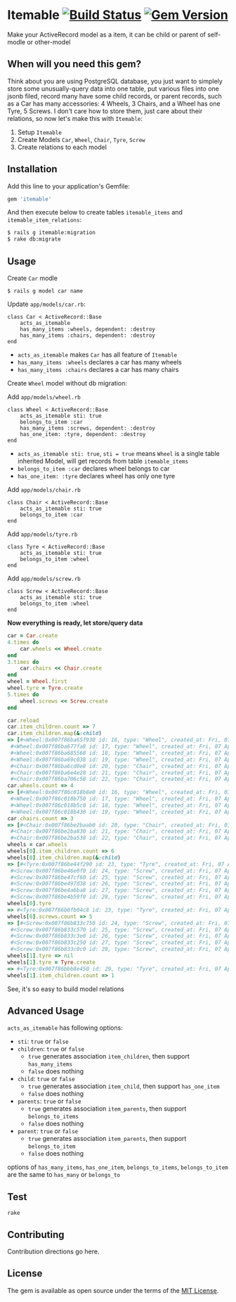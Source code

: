 # Itemable [![Build Status](https://travis-ci.org/xiaohui-zhangxh/itemable.svg?branch=master)](https://travis-ci.org/xiaohui-zhangxh/itemable) [![Gem Version](https://badge.fury.io/rb/itemable.svg)](https://badge.fury.io/rb/itemable)

Make your ActiveRecord model as a item, it can be child or parent of self-modle or other-model

## When will you need this gem?

Think about you are using PostgreSQL database, you just want to simplely store some unusually-query data into one table, put various files into one jsonb filed, record many have some child records, or parent records, such as a Car has many accessories: 4 Wheels, 3 Chairs, and a Wheel has one Tyre, 5 Screws. I don't care how to store them, just care about their relations, so now let's make this with `Itemable`:

1. Setup `Itemable`
2. Create Models `Car`, `Wheel`, `Chair`, `Tyre`, `Screw`
3. Create relations to each model

## Installation
Add this line to your application's Gemfile:

```ruby
gem 'itemable'
```

And then execute below to create tables `itemable_items` and `itemable_item_relations`:

```bash
$ rails g itemable:migration
$ rake db:migrate
```

## Usage

Create `Car` modle

```
$ rails g model car name
```

Update `app/models/car.rb`:

    class Car < ActiveRecord::Base
        acts_as_itemable
        has_many_items :wheels, dependent: :destroy
        has_many_items :chairs, dependent: :destroy
    end

- `acts_as_itemable` makes `Car` has all feature of `Itemable`  
- `has_many_items :wheels` declares a car has many wheels  
- `has_many_items :chairs` declares a car has many chairs  

Create `Wheel` model without db migration:

Add `app/models/wheel.rb`

    class Wheel < ActiveRecord::Base
        acts_as_itemable sti: true
        belongs_to_item :car
        has_many_items :screws, dependent: :destroy
        has_one_item: :tyre, dependent: :destroy
    end

- `acts_as_itemable sti: true`, `sti = true` means `Wheel` is a single table inherited Model, will get records from table `itemable_items`
- `belongs_to_item :car` declares wheel belongs to car
- `has_one_item: :tyre` declares wheel has only one tyre

Add `app/models/chair.rb`

    class Chair < ActiveRecord::Base
        acts_as_itemable sti: true
        belongs_to_item :car
    end

Add `app/models/tyre.rb`

    class Tyre < ActiveRecord::Base
        acts_as_itemable sti: true
        belongs_to_item :wheel
    end

Add `app/models/screw.rb`

    class Screw < ActiveRecord::Base
        acts_as_itemable sti: true
        belongs_to_item :wheel
    end

**Now everything is ready, let store/query data**

```ruby
car = Car.create
4.times do
    car.wheels << Wheel.create
end
3.times do
    car.chairs << Chair.create
end
wheel = Wheel.first
wheel.tyre = Tyre.create
5.times do
    wheel.screws << Screw.create
end

car.reload
car.item_children.count => 7
car.item_children.map(&:child)
=> [#<Wheel:0x007f86ba65f930 id: 16, type: "Wheel", created_at: Fri, 07 Apr 2017 04:53:18 UTC +00:00, updated_at: Fri, 07 Apr 2017 04:53:18 UTC +00:00>,
 #<Wheel:0x007f86ba677fa8 id: 17, type: "Wheel", created_at: Fri, 07 Apr 2017 04:53:18 UTC +00:00, updated_at: Fri, 07 Apr 2017 04:53:18 UTC +00:00>,
 #<Wheel:0x007f86ba685568 id: 18, type: "Wheel", created_at: Fri, 07 Apr 2017 04:53:18 UTC +00:00, updated_at: Fri, 07 Apr 2017 04:53:18 UTC +00:00>,
 #<Wheel:0x007f86ba69c038 id: 19, type: "Wheel", created_at: Fri, 07 Apr 2017 04:53:18 UTC +00:00, updated_at: Fri, 07 Apr 2017 04:53:18 UTC +00:00>,
 #<Chair:0x007f86ba6cd0e8 id: 20, type: "Chair", created_at: Fri, 07 Apr 2017 04:53:22 UTC +00:00, updated_at: Fri, 07 Apr 2017 04:53:22 UTC +00:00>,
 #<Chair:0x007f86ba6e4e28 id: 21, type: "Chair", created_at: Fri, 07 Apr 2017 04:53:22 UTC +00:00, updated_at: Fri, 07 Apr 2017 04:53:22 UTC +00:00>,
 #<Chair:0x007f86ba706c58 id: 22, type: "Chair", created_at: Fri, 07 Apr 2017 04:53:22 UTC +00:00, updated_at: Fri, 07 Apr 2017 04:53:22 UTC +00:00>]
car.wheels.count => 4
=> [#<Wheel:0x007f86c018b8e0 id: 16, type: "Wheel", created_at: Fri, 07 Apr 2017 04:53:18 UTC +00:00, updated_at: Fri, 07 Apr 2017 04:53:18 UTC +00:00>,
 #<Wheel:0x007f86c018b750 id: 17, type: "Wheel", created_at: Fri, 07 Apr 2017 04:53:18 UTC +00:00, updated_at: Fri, 07 Apr 2017 04:53:18 UTC +00:00>,
 #<Wheel:0x007f86c018b5c0 id: 18, type: "Wheel", created_at: Fri, 07 Apr 2017 04:53:18 UTC +00:00, updated_at: Fri, 07 Apr 2017 04:53:18 UTC +00:00>,
 #<Wheel:0x007f86c018b430 id: 19, type: "Wheel", created_at: Fri, 07 Apr 2017 04:53:18 UTC +00:00, updated_at: Fri, 07 Apr 2017 04:53:18 UTC +00:00>]
car.chairs.count => 3
=> [#<Chair:0x007f86be2baab0 id: 20, type: "Chair", created_at: Fri, 07 Apr 2017 04:53:22 UTC +00:00, updated_at: Fri, 07 Apr 2017 04:53:22 UTC +00:00>,
 #<Chair:0x007f86be2ba830 id: 21, type: "Chair", created_at: Fri, 07 Apr 2017 04:53:22 UTC +00:00, updated_at: Fri, 07 Apr 2017 04:53:22 UTC +00:00>,
 #<Chair:0x007f86be2ba538 id: 22, type: "Chair", created_at: Fri, 07 Apr 2017 04:53:22 UTC +00:00, updated_at: Fri, 07 Apr 2017 04:53:22 UTC +00:00>]
wheels = car.wheels
wheels[0].item_children.count => 6
wheels[0].item_children.map(&:child)
=> [#<Tyre:0x007f86be44f290 id: 23, type: "Tyre", created_at: Fri, 07 Apr 2017 04:53:33 UTC +00:00, updated_at: Fri, 07 Apr 2017 04:53:33 UTC +00:00>,
 #<Screw:0x007f86be46e0f0 id: 24, type: "Screw", created_at: Fri, 07 Apr 2017 04:53:49 UTC +00:00, updated_at: Fri, 07 Apr 2017 04:53:49 UTC +00:00>,
 #<Screw:0x007f86be47cf60 id: 25, type: "Screw", created_at: Fri, 07 Apr 2017 04:53:49 UTC +00:00, updated_at: Fri, 07 Apr 2017 04:53:49 UTC +00:00>,
 #<Screw:0x007f86be497d38 id: 26, type: "Screw", created_at: Fri, 07 Apr 2017 04:53:49 UTC +00:00, updated_at: Fri, 07 Apr 2017 04:53:49 UTC +00:00>,
 #<Screw:0x007f86be4a6ba8 id: 27, type: "Screw", created_at: Fri, 07 Apr 2017 04:53:49 UTC +00:00, updated_at: Fri, 07 Apr 2017 04:53:49 UTC +00:00>,
 #<Screw:0x007f86be4b59f0 id: 28, type: "Screw", created_at: Fri, 07 Apr 2017 04:53:49 UTC +00:00, updated_at: Fri, 07 Apr 2017 04:53:49 UTC +00:00>]
wheels[0].tyre
=> #<Tyre:0x007f86b8fb04c8 id: 23, type: "Tyre", created_at: Fri, 07 Apr 2017 04:53:33 UTC +00:00, updated_at: Fri, 07 Apr 2017 04:53:33 UTC +00:00>
wheels[0].screws.count => 5
=> [#<Screw:0x007f86b833c750 id: 24, type: "Screw", created_at: Fri, 07 Apr 2017 04:53:49 UTC +00:00, updated_at: Fri, 07 Apr 2017 04:53:49 UTC +00:00>,
 #<Screw:0x007f86b833c570 id: 25, type: "Screw", created_at: Fri, 07 Apr 2017 04:53:49 UTC +00:00, updated_at: Fri, 07 Apr 2017 04:53:49 UTC +00:00>,
 #<Screw:0x007f86b833c3e0 id: 26, type: "Screw", created_at: Fri, 07 Apr 2017 04:53:49 UTC +00:00, updated_at: Fri, 07 Apr 2017 04:53:49 UTC +00:00>,
 #<Screw:0x007f86b833c250 id: 27, type: "Screw", created_at: Fri, 07 Apr 2017 04:53:49 UTC +00:00, updated_at: Fri, 07 Apr 2017 04:53:49 UTC +00:00>,
 #<Screw:0x007f86b833c0c0 id: 28, type: "Screw", created_at: Fri, 07 Apr 2017 04:53:49 UTC +00:00, updated_at: Fri, 07 Apr 2017 04:53:49 UTC +00:00>]
wheels[1].tyre => nil
wheels[1].tyre = Tyre.create
=> #<Tyre:0x007f86bbb8e450 id: 29, type: "Tyre", created_at: Fri, 07 Apr 2017 04:58:05 UTC +00:00, updated_at: Fri, 07 Apr 2017 04:58:05 UTC +00:00>
wheels[1].item_children.count => 1
```

See, it's so easy to build model relations

## Advanced Usage

`acts_as_itemable` has following options:

- `sti`: `true` or `false`
- `children`: `true` or `false`
    - `true` generates association `item_children`, then support `has_many_items`
    - `false` does nothing
- `child`: `true` or `false`
    - `true` generates association `item_child`, then support `has_one_item`
    - `false` does nothing
- `parents`: `true` or `false`
    - `true` generates association `item_parents`, then support `belongs_to_items`
    - `false` does nothing
- `parent`: `true` or `false`
    - `true` generates association `item_parents`, then support `belongs_to_item`
    - `false` does nothing

options of `has_many_items`, `has_one_item`, `belongs_to_items`, `belongs_to_item` are the same to `has_many` or `belongs_to`

## Test

    rake

## Contributing
Contribution directions go here.

## License
The gem is available as open source under the terms of the [MIT License](http://opensource.org/licenses/MIT).
